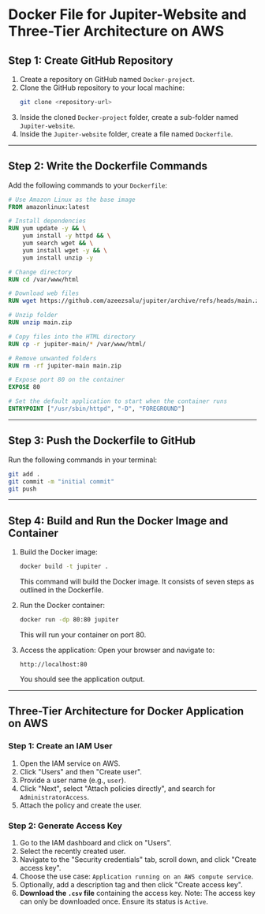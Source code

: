 # Docker File for Jupiter-Website and Three-Tier Architecture on AWS

## Step 1: Create GitHub Repository

1. Create a repository on GitHub named `Docker-project`.
2. Clone the GitHub repository to your local machine:
   ```bash
   git clone <repository-url>
   ```
3. Inside the cloned `Docker-project` folder, create a sub-folder named `Jupiter-website`.
4. Inside the `Jupiter-website` folder, create a file named `Dockerfile`.

---

## Step 2: Write the Dockerfile Commands

Add the following commands to your `Dockerfile`:

```dockerfile
# Use Amazon Linux as the base image
FROM amazonlinux:latest

# Install dependencies
RUN yum update -y && \
    yum install -y httpd && \
    yum search wget && \
    yum install wget -y && \
    yum install unzip -y

# Change directory
RUN cd /var/www/html

# Download web files
RUN wget https://github.com/azeezsalu/jupiter/archive/refs/heads/main.zip

# Unzip folder
RUN unzip main.zip

# Copy files into the HTML directory
RUN cp -r jupiter-main/* /var/www/html/

# Remove unwanted folders
RUN rm -rf jupiter-main main.zip

# Expose port 80 on the container
EXPOSE 80

# Set the default application to start when the container runs
ENTRYPOINT ["/usr/sbin/httpd", "-D", "FOREGROUND"]
```

---

## Step 3: Push the Dockerfile to GitHub

Run the following commands in your terminal:

```bash
git add .
git commit -m "initial commit"
git push
```

---

## Step 4: Build and Run the Docker Image and Container

1. Build the Docker image:
   ```bash
   docker build -t jupiter .
   ```
   This command will build the Docker image. It consists of seven steps as outlined in the Dockerfile.

2. Run the Docker container:
   ```bash
   docker run -dp 80:80 jupiter
   ```
   This will run your container on port 80.

3. Access the application:
   Open your browser and navigate to:
   ```
   http://localhost:80
   ```
   You should see the application output.

---

## Three-Tier Architecture for Docker Application on AWS

### Step 1: Create an IAM User

1. Open the IAM service on AWS.
2. Click "Users" and then "Create user".
3. Provide a user name (e.g., `user`).
4. Click "Next", select "Attach policies directly", and search for `AdministratorAccess`.
5. Attach the policy and create the user.

### Step 2: Generate Access Key

1. Go to the IAM dashboard and click on "Users".
2. Select the recently created user.
3. Navigate to the "Security credentials" tab, scroll down, and click "Create access key".
4. Choose the use case: `Application running on an AWS compute service`.
5. Optionally, add a description tag and then click "Create access key".
6. **Download the `.csv` file** containing the access key. Note: The access key can only be downloaded once. Ensure its status is `Active`.
